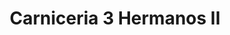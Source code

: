 ---
title: "Carniceria 3 Hermanos II"
url: /ciudad-del-este/carniceria-3-hermanos-ii/
shop: carnicero
---